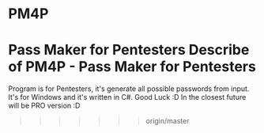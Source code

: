 # PM4P
Pass Maker for Pentesters 
Describe of PM4P - Pass Maker for Pentesters
=======
Program is for Pentesters, it's generate all possible passwords from input.
It's for Windows and it's written in C#.
Good Luck :D
In the closest future will be PRO version :D
>>>>>>> origin/master


